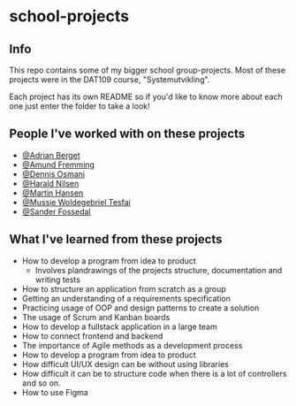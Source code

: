 # school-projects

## Info

This repo contains some of my bigger school group-projects. Most of these projects were in the DAT109 course, "Systemutvikling".

Each project has its own README so if you'd like to know more about each one just enter the folder to take a look!

## People I've worked with on these projects

- [@Adrian Berget](https://github.com/adburg)
- [@Amund Fremming](https://github.com/Amund-Fremming)
- [@Dennis Osmani](https://github.com/DennisOsmani)
- [@Harald Nilsen](https://github.com/haraldnilsen)
- [@Martin Hansen](https://github.com/h600848)
- [@Mussie Woldegebriel Tesfai](https://github.com/h147023)
- [@Sander Fossedal](https://github.com/h600873)

## What I've learned from these projects

- How to develop a program from idea to product
  - Involves plandrawings of the projects structure, documentation and writing tests
- How to structure an application from scratch as a group
- Getting an understanding of a requirements specification
- Practicing usage of OOP and design patterns to create a solution
- The usage of Scrum and Kanban boards
- How to develop a fullstack application in a large team
- How to connect frontend and backend
- The importance of Agile methods as a development process
- How to develop a program from idea to product
- How difficult UI/UX design can be without using libraries
- How difficult it can be to structure code when there is a lot of controllers and so on.
- How to use Figma
